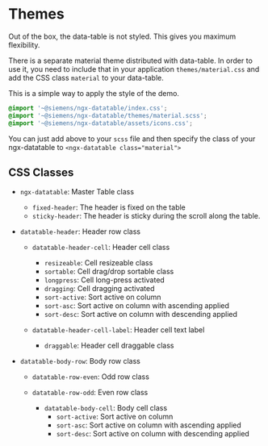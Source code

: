 # Themes

Out of the box, the data-table is not styled. This gives you maximum flexibility.

There is a separate material theme distributed with data-table. In order to use it, you need to
include that in your application `themes/material.css` and add the CSS class `material` to your data-table.

This is a simple way to apply the style of the demo.

```scss
@import '~@siemens/ngx-datatable/index.css';
@import '~@siemens/ngx-datatable/themes/material.scss';
@import '~@siemens/ngx-datatable/assets/icons.css';
```

You can just add above to your `scss` file and then specify the class of your ngx-datatable to `<ngx-datatable class="material">`

## CSS Classes

- `ngx-datatable`: Master Table class

  - `fixed-header`: The header is fixed on the table
  - `sticky-header`: The header is sticky during the scroll along the table.

- `datatable-header`: Header row class

  - `datatable-header-cell`: Header cell class

    - `resizeable`: Cell resizeable class
    - `sortable`: Cell drag/drop sortable class
    - `longpress`: Cell long-press activated
    - `dragging`: Cell dragging activated
    - `sort-active`: Sort active on column
    - `sort-asc`: Sort active on column with ascending applied
    - `sort-desc`: Sort active on column with descending applied

  - `datatable-header-cell-label`: Header cell text label
    - `draggable`: Header cell draggable class

- `datatable-body-row`: Body row class

  - `datatable-row-even`: Odd row class
  - `datatable-row-odd`: Even row class

    - `datatable-body-cell`: Body cell class
      - `sort-active`: Sort active on column
      - `sort-asc`: Sort active on column with ascending applied
      - `sort-desc`: Sort active on column with descending applied
